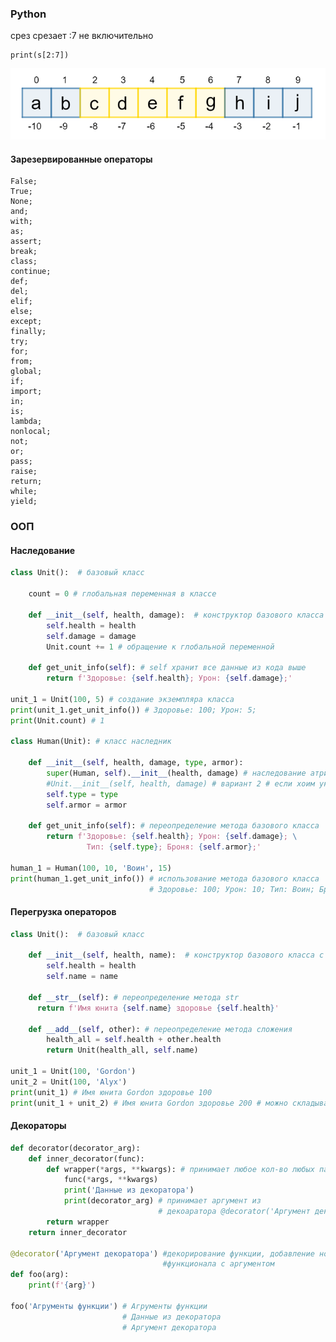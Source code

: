### Python

срез срезает :7 не включительно
```
print(s[2:7])
```

![](https://github.com/rublock/helper/raw/main/python/img/srez.PNG)

#### Зарезервированные операторы
```
False;
True;
None;
and;
with;
as;
assert;
break;
class;
continue;
def;
del;
elif;
else;
except;
finally;
try;
for;
from;
global;
if;
import;
in;
is;
lambda;
nonlocal;
not;
or;
pass;
raise;
return;
while;
yield;
```

### ООП 
#### Наследование
```python
class Unit():  # базовый класс

    count = 0 # глобальная переменная в классе

    def __init__(self, health, damage):  # конструктор базового класса c атрибутами
        self.health = health
        self.damage = damage
        Unit.count += 1 # обращение к глобальной переменной

    def get_unit_info(self): # self хранит все данные из кода выше
        return f'Здоровье: {self.health}; Урон: {self.damage};'

unit_1 = Unit(100, 5) # создание экземпляра класса
print(unit_1.get_unit_info()) # Здоровье: 100; Урон: 5;
print(Unit.count) # 1

class Human(Unit): # класс наследник

    def __init__(self, health, damage, type, armor):
        super(Human, self).__init__(health, damage) # наследование атрибутов
        #Unit.__init__(self, health, damage) # вариант 2 # если хоим указать конкретного родителя
        self.type = type
        self.armor = armor
    
    def get_unit_info(self): # переопределение метода базового класса
        return f'Здоровье: {self.health}; Урон: {self.damage}; \
                 Тип: {self.type}; Броня: {self.armor};'

human_1 = Human(100, 10, 'Воин', 15)
print(human_1.get_unit_info()) # использование метода базового класса 
                               # Здоровье: 100; Урон: 10; Тип: Воин; Броня: 15;
```


#### Перегрузка операторов
```python
class Unit():  # базовый класс

    def __init__(self, health, name):  # конструктор базового класса c атрибутами
        self.health = health
        self.name = name

    def __str__(self): # переопределение метода str
      return f'Имя юнита {self.name} здоровье {self.health}'

    def __add__(self, other): # переопределение метода сложения
        health_all = self.health + other.health
        return Unit(health_all, self.name)

unit_1 = Unit(100, 'Gordon')
unit_2 = Unit(100, 'Alyx')
print(unit_1) # Имя юнита Gordon здоровье 100
print(unit_1 + unit_2) # Имя юнита Gordon здоровье 200 # можно складывать больше экземпляров
```


#### Декораторы
```python
def decorator(decorator_arg):
    def inner_decorator(func):
        def wrapper(*args, **kwargs): # принимает любое кол-во любых параметров или ничего
            func(*args, **kwargs)
            print('Данные из декоратора')
            print(decorator_arg) # принимает аргумент из 
                                 # декоаратора @decorator('Аргумент декоратора')
        return wrapper
    return inner_decorator

@decorator('Аргумент декоратора') #декорирование функции, добавление нового 
                                  #функционала с аргументом
def foo(arg):
    print(f'{arg}')

foo('Агрументы функции') # Агрументы функции
                         # Данные из декоратора
                         # Аргумент декоратора
```
```

```

```

```

```

```

```

```

```

```

```

```

```

```

```

```

```

```

```

```

```

```

```

```

```

```

```

```

```

```

```

```

```

```

```

```

```

```

```

```

```

```

```

```

```

```

```

```

```

```

```

```

```

```

```

```

```

```

```

```

```

```

```

```

```

```

```

```

```

```

```

```

```

```

```

```

```

```

```

```

```

```

```

```

```

```

```

```

```

```

```

```

```

```

```

```

```

```

```

```

```

```

```

```

```

```

```

```

```

```

```

```

```

```

```

```

```

```

```

```

```

```

```

```

```

```

```

```

```

```

```

```

```

```

```

```

```

```

```

```

```

```

```

```

```

```

```

```

```

```

```

```

```

```

```

```

```

```

```

```

```

```

```

```

```

```

```

```

```

```

```

```

```

```

```

```

```

```

```

```

```

```

```

```

```

```

```

```

```

```

```

```

```

```

```

```

```

```

```

```

```

```

```

```

```

```

```

```

```

```

```

```

```

```

```

```

```

```

```

```

```

```

```

```

```

```

```

```

```

```

```

```

```

```

```

```

```

```

```

```

```

```

```

```

```

```

```

```

```

```

```

```

```

```

```

```

```

```

```

```

```

```

```

```

```

```

```

```

```

```

```

```

```

```

```

```

```

```

```

```

```

```

```

```

```

```

```

```

```

```

```

```

```

```

```

```

```

```

```

```

```

```

```

```

```

```

```

```

```

```

```

```

```

```

```

```

```

```

```

```

```

```

```

```

```

```

```

```

```

```

```

```

```

```

```

```

```

```

```

```

```

```

```

```

```

```

```

```

```

```

```

```

```

```

```

```

```

```

```

```

```

```

```

```

```

```

```

```

```

```

```

```

```

```

```

```

```

```

```

```

```

```

```

```
